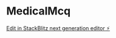 # MedicalMcq

[Edit in StackBlitz next generation editor ⚡️](https://stackblitz.com/~/github.com/rraj78502/MedicalMcq)